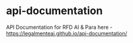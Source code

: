 # api-documentation
API Documentation for RFD AI &amp; Para here - https://legalmenteai.github.io/api-documentation/
